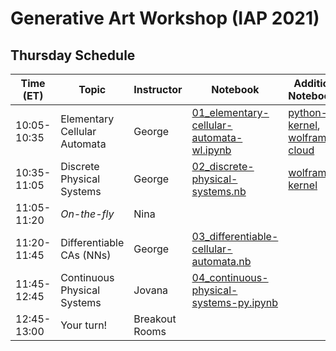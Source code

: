 # Generative Art Workshop (IAP 2021)

## Thursday Schedule

| Time (ET)     | Topic                        | Instructor     | Notebook       | Additional Notebook(s) |
| -----------   | ---------------------------- | -------------- |--------------- | ---------------------- |
| 10:05-10:35   | Elementary Cellular Automata | George         | [01_elementary-cellular-automata-wl.ipynb](https://github.com/gvarnavi/generative-art-iap/blob/master/01.21-Thursday/01_elementary-cellular-automata-wl.ipynb) | [python-kernel](https://github.com/gvarnavi/generative-art-iap/blob/master/01.21-Thursday/01X_elementary-cellular-automata-py.ipynb), [wolfram-cloud](https://www.wolframcloud.com/obj/gvarnavi/Published/01X_elementary-cellular-automata.nb) |
| 10:35-11:05   | Discrete Physical Systems    | George         | [02_discrete-physical-systems.nb](https://www.wolframcloud.com/obj/gvarnavi/Published/02_discrete-physical-systems.nb)| [wolfram-kernel](https://github.com/gvarnavi/generative-art-iap/blob/master/01.21-Thursday/02X_discrete-physical-systems-wl.ipynb) |
| 11:05-11:20   | _On-the-fly_                 | Nina           | | |
| 11:20-11:45   | Differentiable CAs (NNs)     | George         | [03_differentiable-cellular-automata.nb](https://www.wolframcloud.com/obj/gvarnavi/Published/03_differentiable-cellular-automata.nb)| |
| 11:45-12:45   | Continuous Physical Systems  | Jovana         |[04_continuous-physical-systems-py.ipynb](https://github.com/gvarnavi/generative-art-iap/blob/master/01.21-Thursday/04_continuous-physical-systems-py.ipynb)| |
| 12:45-13:00   | Your turn!                   | Breakout Rooms | | |

